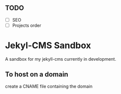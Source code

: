 ## TODO
- [ ] SEO
- [ ] Projects order

# Jekyl-CMS Sandbox
A sandbox for my jekyll-cms currently in development.

## To host on a domain
create a CNAME file containing the domain
